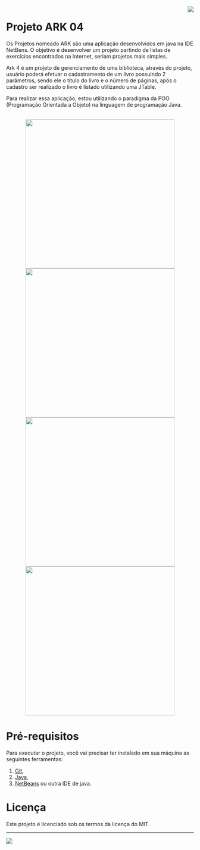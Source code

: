 <img src="https://github.com/VictorAugustoRodriguesGomes/Projeto_ARK_04_Java/blob/main/img/base/java.png?raw=true" align="right"/>

# Projeto ARK 04

Os Projetos nomeado ARK são uma aplicação desenvolvidos em java na IDE NetBens. O objetivo é desenvolver um projeto partindo de listas de exercícios encontrados na Internet, seriam projetos mais simples.

Ark 4 é um projeto de gerenciamento de uma biblioteca, através do projeto, usuário poderá efetuar o cadastramento de um livro possuindo 2 parâmetros, sendo ele o título do livro e o número de páginas, após o cadastro ser realizado o livro é listado utilizando uma JTable. 

Para realizar essa aplicação, estou utilizando o paradigma da POO (Programação Orientada a Objeto) na linguagem de programação Java.

</br>

<div align="center">
<img src="https://github.com/VictorAugustoRodriguesGomes/Projeto_ARK_04_Java/blob/main/img/projeto/p1.png?raw=true" width="400"/>
<img src="https://github.com/VictorAugustoRodriguesGomes/Projeto_ARK_04_Java/blob/main/img/projeto/p2.png?raw=true" width="400"/>
<img src="https://github.com/VictorAugustoRodriguesGomes/Projeto_ARK_04_Java/blob/main/img/projeto/p3.png?raw=true" width="400"/>
<img src="https://github.com/VictorAugustoRodriguesGomes/Projeto_ARK_04_Java/blob/main/img/projeto/p4.png?raw=true" width="400"/>
 </div>

# Pré-requisitos

Para executar o projeto, você vai precisar ter instalado em sua máquina as seguintes ferramentas:
1. [Git](https://git-scm.com),
2. [Java](https://www.java.com/pt-BR/),
3. [NetBeans](https://netbeans.apache.org/) ou outra IDE de java.

# Licença

Este projeto é licenciado sob os termos da licença do MIT.

---------

<img src="https://github.com/VictorAugustoRodriguesGomes/Projeto_ARK_04_Java/blob/main/img/base/dados.png?raw=true"/>
